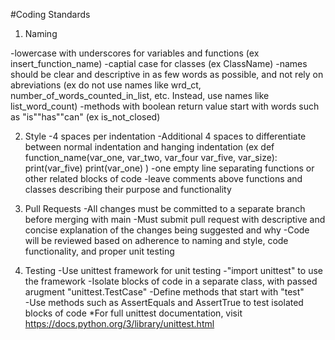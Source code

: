#Coding Standards

1. Naming

  -lowercase with underscores for variables and functions (ex insert_function_name)
  -captial case for classes (ex ClassName)
  -names should be clear and descriptive in as few words as possible, and not rely on abreviations 
      (ex do not use names like wrd_ct, number_of_words_counted_in_list, etc. Instead, use names like list_word_count)
  -methods with boolean return value start with words such as "is""has""can" (ex is_not_closed)
  
2. Style
   -4 spaces per indentation
  -Additional 4 spaces to differentiate between normal indentation and hanging indentation
     (ex
     def function_name(var_one, var_two, var_four
           var_five, var_size):
         print(var_five)
         print(var_one)
      )
  -one empty line separating functions or other related blocks of code
  -leave comments above functions and classes describing their purpose and functionality

4. Pull Requests
  -All changes must be committed to a separate branch before merging with main
  -Must submit pull request with descriptive and concise explanation of the changes being suggested and why
  -Code will be reviewed based on adherence to naming and style, code functionality, and proper unit testing

5. Testing
  -Use unittest framework for unit testing
  -"import unittest" to use the framework
  -Isolate blocks of code in a separate class, with passed arugment "unittest.TestCase"
  -Define methods that start with "test"  
  -Use methods such as AssertEquals and AssertTrue to test isolated blocks of code
  *For full unittest documentation, visit https://docs.python.org/3/library/unittest.html

